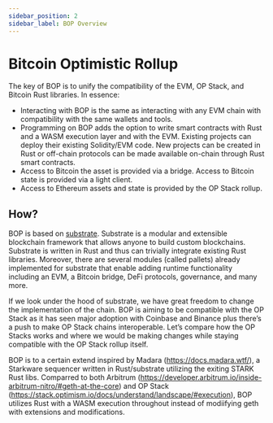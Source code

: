 ```yaml
---
sidebar_position: 2
sidebar_label: BOP Overview
---
```


# Bitcoin Optimistic Rollup

The key of BOP is to unify the compatibility of the EVM, OP Stack, and Bitcoin Rust libraries. In essence:

- Interacting with BOP is the same as interacting with any EVM chain with compatibility with the same wallets and tools.
- Programming on BOP adds the option to write smart contracts with Rust and a WASM execution layer and with the EVM. Existing projects can deploy their existing Solidity/EVM code. New projects can be created in Rust or off-chain protocols can be made available on-chain through Rust smart contracts.
- Access to Bitcoin the asset is provided via a bridge. Access to Bitcoin state is provided via a light client.
- Access to Ethereum assets and state is provided by the OP Stack rollup.

## How?

BOP is based on [substrate](https://substrate.dev). Substrate is a modular and extensible blockchain framework that allows anyone to build custom blockchains. Substrate is written in Rust and thus can trivially integrate existing Rust libraries. Moreover, there are several modules (called pallets) already implemented for substrate that enable adding runtime functionality including an EVM, a Bitcoin bridge, DeFi protocols, governance, and many more.

If we look under the hood of substrate, we have great freedom to change the implementation of the chain. BOP is aiming to be compatible with the OP Stack as it has seen major adoption with Coinbase and Binance plus there’s a push to make OP Stack chains interoperable. Let’s compare how the OP Stacks works and where we would be making changes while staying compatible with the OP Stack rollup itself.

BOP is to a certain extend inspired by Madara (https://docs.madara.wtf/), a Starkware sequencer written in Rust/substrate utilizing the exiting STARK Rust libs. Comparred to both Arbitrum (https://developer.arbitrum.io/inside-arbitrum-nitro/#geth-at-the-core) and OP Stack (https://stack.optimism.io/docs/understand/landscape/#execution), BOP utilizes Rust with a WASM execution throughout instead of modiifying geth with extensions and modifications.
